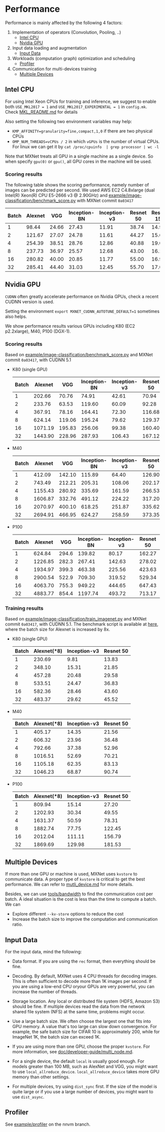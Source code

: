 # Performance

Performance is mainly affected by the following 4 factors:

1. Implementation of operators (Convolution, Pooling, ..)
   - [Intel CPU](#intel-cpu)
   - [Nvidia GPU](#nvidia-gpu)
2. Input data loading and augmentation
   - [Input Data](#input-data)
3. Workloads (computation graph) optimization and scheduling
   - [Profiler](#profiler)
4. Communication for multi-devices training
   - [Multiple Devices](#multiple-devices)

## Intel CPU

For using Intel Xeon CPUs for training and inference, we suggest to enable
both `USE_MKL2017 = 1` and `USE_MKL2017_EXPERIMENTAL = 1` in
`config.mk`. Check
[MKL_README.md](https://github.com/dmlc/mxnet/blob/master/MKL_README.md) for
details

Also setting the following two environment variables may help:
- `KMP_AFFINITY=granularity=fine,compact,1,0` if there are two physical CPUs
- `OMP_NUM_THREADS=vCPUs / 2` in which `vGPUs` is the number of virtual CPUs.
  For linux we can get it by `cat /proc/cpuinfo  | grep processor | wc -l`

Note that MXNet treats all GPU in a single machine as a single device. So when
specify `gpu(0)` or `gpu()`, all GPU cores in the machine will be used.

### Scoring results
The following table shows the scoring performance, namely number of images can
be predicted per second. We used AWS EC2 C4.8xlarge (dual Intel(R) Xeon(R) CPU
E5-2666 v3 @ 2.90GHz) and
[example/image-classification/benchmark_score.py](https://github.com/dmlc/mxnet/blob/master/example/image-classification/benchmark_score.py)
with MXNet commit `0a03417`

| Batch | Alexnet | VGG | Inception-BN | Inception-v3 | Resnet 50 | Resnet 152 |
| --- | --- | --- | --- | --- | --- | --- |
|   1 |  98.44 | 24.66 |  27.43 |  11.91 |  38.74 | 14.95 |
|   2 | 121.67 | 27.07 |  24.78 |  11.61 |  44.27 | 15.62 |
|   4 | 254.39 | 38.51 |  28.76 |  12.86 |  40.88 | 19.01 |
|   8 | 237.73 | 36.97 |  25.57 |  12.68 |  43.00 | 16.11 |
|  16 | 280.82 | 40.00 |  20.85 |  11.77 |  55.00 | 16.93 |
|  32 | 285.41 | 44.40 |  31.03 |  12.45 |  55.70 | 17.02 |

## Nvidia GPU

`CUDNN` often greatly accelerate performance on Nvidia GPUs, check a recent
CUDNN version is used.

Setting the environment `export MXNET_CUDNN_AUTOTUNE_DEFAULT=1` sometimes also helps.

We show performance results various GPUs including K80 (EC2 p2.2xlarge), M40,
P100 (DGX-1).

### Scoring results

Based on
[example/image-classification/benchmark_score.py](https://github.com/dmlc/mxnet/blob/master/example/image-classification/benchmark_score.py)
and MXNet commit `0a03417`, with CUDNN 5.1

- K80 (single GPU)

  | Batch | Alexnet | VGG | Inception-BN | Inception-v3 | Resnet 50 | Resnet 152 |
  | --- | --- | --- | --- | --- | --- | --- |
  |   1 | 202.66  | 70.76 | 74.91  | 42.61  | 70.94 | 24.87 |
  |   2 | 233.76  | 63.53 | 119.60  | 60.09  | 92.28 | 34.23 |
  |   4 | 367.91  | 78.16 | 164.41  | 72.30  | 116.68 | 44.76 |
  |   8 | 624.14  | 119.06 | 195.24  | 79.62  | 129.37 | 50.96 |
  |  16 | 1071.19 | 195.83 | 256.06  | 99.38  | 160.40 | 66.51 |
  |  32 | 1443.90 | 228.96 | 287.93  | 106.43  | 167.12 | 69.73 |

- M40

  | Batch | Alexnet | VGG | Inception-BN | Inception-v3 | Resnet 50 | Resnet 152 |
  | --- | --- | --- | --- | --- | --- | --- |
  |   1 | 412.09 | 142.10 | 115.89  | 64.40  | 126.90 | 46.15 |
  |   2 | 743.49 | 212.21 | 205.31  | 108.06  | 202.17 | 75.05 |
  |   4 | 1155.43 | 280.92 | 335.69  | 161.59  | 266.53 | 106.83 |
  |   8 | 1606.87 | 332.76 | 491.12  | 224.22  | 317.20 | 128.67 |
  |  16 | 2070.97 | 400.10 | 618.25  | 251.87  | 335.62 | 134.60 |
  |  32 | 2694.91 | 466.95 | 624.27  | 258.59  | 373.35 | 152.71 |

- P100

  | Batch | Alexnet | VGG | Inception-BN | Inception-v3 | Resnet 50 | Resnet 152 |
  | --- | --- | --- | --- | --- | --- | --- |
  |   1 | 624.84 | 294.6 | 139.82  | 80.17  | 162.27 | 58.99 |
  |   2 | 1226.85 | 282.3 | 267.41  | 142.63  | 278.02 | 102.95 |
  |   4 | 1934.97 | 399.3 | 463.38  | 225.56  | 423.63 | 168.91 |
  |   8 | 2900.54 | 522.9 | 709.30  | 319.52  | 529.34 | 210.10 |
  |  16 | 4063.70 | 755.3 | 949.22  | 444.65  | 647.43 | 270.07 |
  |  32 | 4883.77 | 854.4 | 1197.74  | 493.72  | 713.17 | 294.17 |

### Training results

Based on
[example/image-classification/train_imagenet.py](https://github.com/dmlc/mxnet/blob/master/example/image-classification/train_imagenet.py)
and MXNet commit `0a03417`, with CUDNN 5.1. The benchmark script is available at
[here](https://github.com/mli/mxnet-benchmark/blob/master/run_vary_batch.sh),
where the batch size for Alexnet is increased by 8x.

- K80 (single GPU)

  | Batch | Alexnet(*8) | Inception-v3 | Resnet 50 |
  | --- | --- | --- | --- |
  |   1 | 230.69 | 9.81  | 13.83 |
  |   2 | 348.10 | 15.31 | 21.85 |
  |   4 | 457.28 | 20.48 | 29.58 |
  |   8 | 533.51 | 24.47 | 36.83 |
  |  16 | 582.36 | 28.46 | 43.60 |
  |  32 | 483.37 | 29.62 | 45.52 |

- M40

  | Batch | Alexnet(*8) | Inception-v3 | Resnet 50 |
  | --- | --- | --- | --- |
  |   1 | 405.17  | 14.35 | 21.56 |
  |   2 | 606.32  | 23.96 | 36.48 |
  |   4 | 792.66  | 37.38 | 52.96 |
  |   8 | 1016.51 | 52.69 | 70.21 |
  |  16 | 1105.18 | 62.35 | 83.13 |
  |  32 | 1046.23 | 68.87 | 90.74 |

- P100

  | Batch | Alexnet(*8) | Inception-v3 | Resnet 50 |
  | --- | --- | --- | --- |
  |   1 | 809.94  | 15.14  | 27.20  |
  |   2 | 1202.93 | 30.34  | 49.55  |
  |   4 | 1631.37 | 50.59  | 78.31  |
  |   8 | 1882.74 | 77.75  | 122.45 |
  |  16 | 2012.04 | 111.11 | 156.79 |
  |  32 | 1869.69 | 129.98 | 181.53 |

## Multiple Devices

If more than one GPU or machine is used, MXNet uses `kvstore` to communicate
data. A proper type of `kvstore` is critical to get the best performance. We can
refer to [mutli_device.md](http://mxnet.io/how_to/multi_devices.html) for more
details.

Besides, we can use
[tools/bandwidth](https://github.com/dmlc/mxnet/tree/master/tools/bandwidth) to
find the communication cost per batch. A ideal situation is the cost is less
than the time to compute a batch. We can

- Explore different `--kv-store` options to reduce the cost
- Increase the batch size to improve the computation and communication ratio.

## Input Data

For the input data, mind the following:

* Data format. If you are using the `rec` format, then everything should be fine.
* Decoding. By default, MXNet uses 4 CPU threads for decoding images. This is often sufficient to decode more than 1K images per second. If  you are using a low-end CPU oryour GPUs are very powerful, you can increase the number of threads.
* Storage location. Any local or distributed file system (HDFS, Amazon S3) should be fine. If multiple devices read the data from the network shared file system (NFS) at the same time, problems might occur.
* Use a large batch size. We often choose the largest one that fits into GPU memory. A value that's too large can slow down convergence. For example, the safe batch size for CIFAR 10 is approximately 200, while for ImageNet 1K, the batch size can exceed 1K.

* If you are using more than one GPU, choose the proper `kvstore`. For more information, see
  [doc/developer-guide/multi_node.md](http://mxnet.io/how_to/model_parallel_lstm.html).
* For a single device, the default `local` is usually good enough. For models greater than 100 MB, such as AlexNet
  and VGG, you might want
  to use `local_allreduce_device`. `local_allreduce_device` takes more GPU memory than
  other settings.
* For multiple devices, try using `dist_sync` first. If the
  size of the model is quite large or if you use a large number of devices, you might want to use `dist_async`.

## Profiler

See [example/profiler](https://github.com/dmlc/mxnet/tree/nnvm/example/profiler)
on the nnvm branch.

